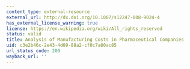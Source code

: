 ```yaml
---
content_type: external-resource
external_url: http://dx.doi.org/10.1007/s12247-008-9024-4
has_external_license_warning: true
license: https://en.wikipedia.org/wiki/All_rights_reserved
status: valid
title: Analysis of Manufacturing Costs in Pharmaceutical Companies
uid: c3e2b46c-2e43-4d09-88a2-cf0c7a80ac85
url_status_code: 200
wayback_url: ''
---
```

